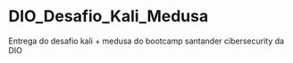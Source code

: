 # DIO_Desafio_Kali_Medusa
Entrega do desafio kali + medusa do bootcamp santander cibersecurity da DIO
